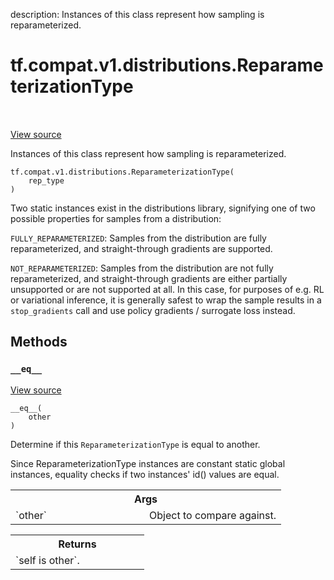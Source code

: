 description: Instances of this class represent how sampling is reparameterized.

<div itemscope itemtype="http://developers.google.com/ReferenceObject">
<meta itemprop="name" content="tf.compat.v1.distributions.ReparameterizationType" />
<meta itemprop="path" content="Stable" />
<meta itemprop="property" content="__eq__"/>
<meta itemprop="property" content="__init__"/>
</div>

# tf.compat.v1.distributions.ReparameterizationType

<!-- Insert buttons and diff -->

<table class="tfo-notebook-buttons tfo-api nocontent" align="left">

</table>

<a target="_blank" class="external" href="/code/stable/tensorflow/python/ops/distributions/distribution.py">View source</a>



Instances of this class represent how sampling is reparameterized.

<pre class="devsite-click-to-copy prettyprint lang-py tfo-signature-link">
<code>tf.compat.v1.distributions.ReparameterizationType(
    rep_type
)
</code></pre>



<!-- Placeholder for "Used in" -->

Two static instances exist in the distributions library, signifying
one of two possible properties for samples from a distribution:

`FULLY_REPARAMETERIZED`: Samples from the distribution are fully
  reparameterized, and straight-through gradients are supported.

`NOT_REPARAMETERIZED`: Samples from the distribution are not fully
  reparameterized, and straight-through gradients are either partially
  unsupported or are not supported at all. In this case, for purposes of
  e.g. RL or variational inference, it is generally safest to wrap the
  sample results in a `stop_gradients` call and use policy
  gradients / surrogate loss instead.

## Methods

<h3 id="__eq__"><code>__eq__</code></h3>

<a target="_blank" class="external" href="/code/stable/tensorflow/python/ops/distributions/distribution.py">View source</a>

<pre class="devsite-click-to-copy prettyprint lang-py tfo-signature-link">
<code>__eq__(
    other
)
</code></pre>

Determine if this `ReparameterizationType` is equal to another.

Since ReparameterizationType instances are constant static global
instances, equality checks if two instances' id() values are equal.

<!-- Tabular view -->
 <table class="responsive fixed orange">
<colgroup><col width="214px"><col></colgroup>
<tr><th colspan="2">Args</th></tr>

<tr>
<td>
`other`
</td>
<td>
Object to compare against.
</td>
</tr>
</table>



<!-- Tabular view -->
 <table class="responsive fixed orange">
<colgroup><col width="214px"><col></colgroup>
<tr><th colspan="2">Returns</th></tr>
<tr class="alt">
<td colspan="2">
`self is other`.
</td>
</tr>

</table>





